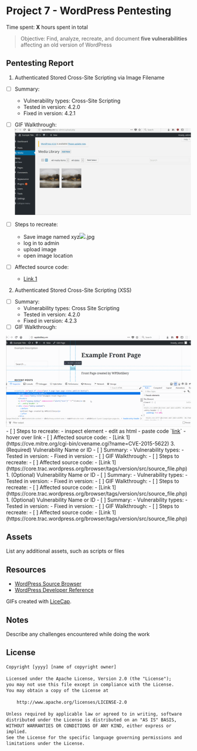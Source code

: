 # Project 7 - WordPress Pentesting

Time spent: **X** hours spent in total

> Objective: Find, analyze, recreate, and document **five vulnerabilities** affecting an old version of WordPress

## Pentesting Report

1. Authenticated Stored Cross-Site Scripting via Image Filename
  - [ ] Summary:
    - Vulnerability types: Cross-Site Scripting
    - Tested in version: 4.2.0
    - Fixed in version: 4.2.1
  - [ ] GIF Walkthrough:
      <img src='ex1gif.gif' title='' width='' alt='' />
  - [ ] Steps to recreate:
       - Save image named xyz<img src=a onerror=alert(document.cookie)>.jpg
       - log in to admin
       - upload image
       - open image location

  - [ ] Affected source code:
    - [Link 1](https://github.com/WordPress/WordPress/commit/c9e60dab176635d4bfaaf431c0ea891e4726d6e0)
2. Authenticated Stored Cross-Site Scripting (XSS)
  - [ ] Summary:
    - Vulnerability types: Cross Site Scripting
    - Tested in version: 4.2.0
    - Fixed in version: 4.2.3
  - [ ] GIF Walkthrough:
  <img src='ex2.gif' title='' width='' alt='' />
  - [ ] Steps to recreate:
      - inspect element
      - edit as html
      - paste code `<a href="</a><a title=" onmouseover=alert('test')  ">link</a>`
      - hover over link
  - [ ] Affected source code:
    - [Link 1](https://cve.mitre.org/cgi-bin/cvename.cgi?name=CVE-2015-5622)
3. (Required) Vulnerability Name or ID
  - [ ] Summary:
    - Vulnerability types:
    - Tested in version:
    - Fixed in version:
  - [ ] GIF Walkthrough:
  - [ ] Steps to recreate:
  - [ ] Affected source code:
    - [Link 1](https://core.trac.wordpress.org/browser/tags/version/src/source_file.php)
1. (Optional) Vulnerability Name or ID
  - [ ] Summary:
    - Vulnerability types:
    - Tested in version:
    - Fixed in version:
  - [ ] GIF Walkthrough:
  - [ ] Steps to recreate:
  - [ ] Affected source code:
    - [Link 1](https://core.trac.wordpress.org/browser/tags/version/src/source_file.php)
1. (Optional) Vulnerability Name or ID
  - [ ] Summary:
    - Vulnerability types:
    - Tested in version:
    - Fixed in version:
  - [ ] GIF Walkthrough:
  - [ ] Steps to recreate:
  - [ ] Affected source code:
    - [Link 1](https://core.trac.wordpress.org/browser/tags/version/src/source_file.php)

## Assets

List any additional assets, such as scripts or files

## Resources

- [WordPress Source Browser](https://core.trac.wordpress.org/browser/)
- [WordPress Developer Reference](https://developer.wordpress.org/reference/)

GIFs created with [LiceCap](http://www.cockos.com/licecap/).

## Notes

Describe any challenges encountered while doing the work

## License

    Copyright [yyyy] [name of copyright owner]

    Licensed under the Apache License, Version 2.0 (the "License");
    you may not use this file except in compliance with the License.
    You may obtain a copy of the License at

        http://www.apache.org/licenses/LICENSE-2.0

    Unless required by applicable law or agreed to in writing, software
    distributed under the License is distributed on an "AS IS" BASIS,
    WITHOUT WARRANTIES OR CONDITIONS OF ANY KIND, either express or implied.
    See the License for the specific language governing permissions and
    limitations under the License.
